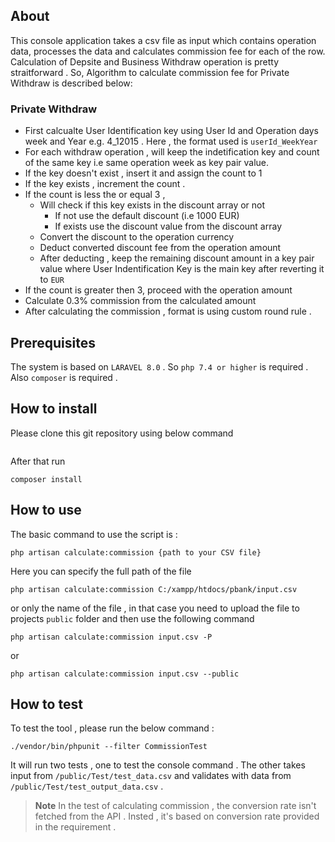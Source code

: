 ## About

This console application takes a csv file as input which contains operation data, processes the data and calculates commission fee for each of the row. Calculation of Depsite and Business Withdraw operation is pretty straitforward . So, Algorithm to calculate commission fee for Private Withdraw is described below:

### Private Withdraw

- First calcualte User Identification key using User Id and Operation days week and Year e.g. 4_12015 . Here , the format used is 
    ```userId_WeekYear```
- For each withdraw operation , will keep the indetification key and count of the same key i.e same operation week as key pair value.
- If the key doesn't exist , insert it and assign the count to 1
- If the key exists , increment the count . 
- If the count is less the or equal 3 ,
    - Will check if this key exists in the discount array or not
        - If not use the default discount (i.e 1000 EUR) 
        - If exists use the discount value from the discount array
    - Convert the discount to the operation currency
    - Deduct converted discount fee from the operation amount
    - After deducting , keep the remaining discount amount in a key pair value where User Indentification Key is the main key
      after reverting it to ``EUR``
- If the count is greater then 3, proceed with the operation amount
- Calculate 0.3% commission from the calculated amount 
- After calculating the commission , format is using custom round rule .
## Prerequisites
The system is based on ```LARAVEL 8.0``` . So ```php 7.4 or higher``` is required . Also ``composer`` is required .

## How to install
Please clone this git repository using below command
```
```

After that run 
```
composer install
```

## How to use
The basic command to use the script is :
```
php artisan calculate:commission {path to your CSV file}
```
Here you can specify the full path of the file
```
php artisan calculate:commission C:/xampp/htdocs/pbank/input.csv
```
or only the name of the file , in that case you need to upload the file to projects
```public``` folder and then use the following command
```
php artisan calculate:commission input.csv -P 
```
or
```
php artisan calculate:commission input.csv --public
```

## How to test
To test the tool , please run the below command :
```
./vendor/bin/phpunit --filter CommissionTest
```
It will run two tests , one to test the console command .
The other takes input from ```/public/Test/test_data.csv``` and validates with data from ```/public/Test/test_output_data.csv``` . 
> **Note**
> In the test of calculating commission , the conversion rate isn't fetched from the API . Insted , it's based on conversion rate provided in the requirement .